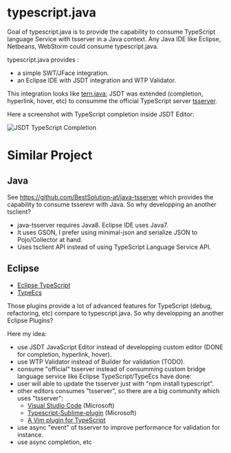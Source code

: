 # typescript.java

Goal of typescript.java is to provide the capability to consume TypeScript language Service with tsserver in a Java context. Any Java IDE like Eclipse, Netbeans, WebStorm could consume typescript.java.

typescript.java provides :

 * a simple SWT/JFace integration.
 * an Eclipse IDE with JSDT integration and WTP Validator.
 
This integration looks like [tern.java](https://github.com/angelozerr/tern.java); JSDT was extended (completion, hyperlink, hover, etc) to consumme the official TypeScript server [tsserver](https://github.com/Microsoft/TypeScript/blob/master/bin/tsserver).

Here a screenshot with TypeScript completion inside JSDT Editor:

![JSDT TypeScript Completion](https://github.com/angelozerr/typescript.java/wiki/images/JSDTTypeScriptCompletion)  

# Similar Project

## Java 

See https://github.com/BestSolution-at/java-tsserver which provides the capability to consume tsserevr with Java. So why developping an another tsclient?

 * java-tsserver requires Java8. Eclipse IDE uses Java7.
 * It uses GSON, I prefer using minimal-json and serialize JSON to Pojo/Collector at hand.
 * Uses tsclient API instead of using TypeScript Language Service API.

## Eclipse

 * [Eclipse TypeScript](https://github.com/palantir/eclipse-typescript)
 * [TypeEcs](http://typecsdev.com/)
 
Those plugins provide a lot of advanced features for TypeScript (debug, refactoring, etc) compare to typescript.java. So why developping an another Eclipse Plugins?

Here my idea:

 * use JSDT JavaScript Editor instead of developping custom editor (DONE for completion, hyperlink, hover).
 * use WTP Validator instead of Builder for validation (TODO).
 * consume "official" tsserver instead of consumming custom bridge language service like Eclipse TypeScript/TypeEcs have done:
  * user will able to update the tsserver just with "npm install typescript".
  * other editors consumes "tsserver", so there are a big community which uses "tsserver":
    * [Visual Studio Code](https://code.visualstudio.com/) (Microsoft)
    * [Typescript-Sublime-plugin](https://github.com/Microsoft/Typescript-Sublime-plugin) (Microsoft)
    * [A Vim plugin for TypeScript](https://github.com/Quramy/tsuquyomi)
 * use async "event" of tsserver to improve performance for validation for instance.
 * use async completion, etc
